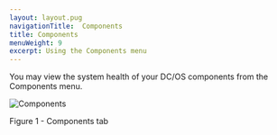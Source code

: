 ```yaml
---
layout: layout.pug
navigationTitle:  Components
title: Components
menuWeight: 9
excerpt: Using the Components menu
---
```


You may view the system health of your DC/OS components from the Components menu.

![Components](/1.13/img/GUI-Components-Main_View-1_12.png)

Figure 1 - Components tab
